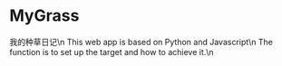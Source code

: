 # MyGrass
我的种草日记\n
This web app is based on Python and Javascript\n
The function is to set up the target and how to achieve it.\n
